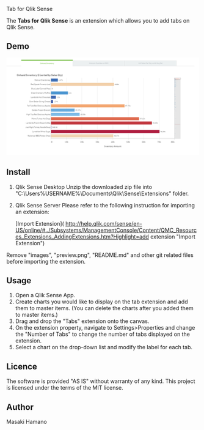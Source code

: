 Tab for Qlik Sense

The **Tabs for Qlik Sense** is an extension which allows you to add tabs on Qlik Sense.

## Demo

![Alt text](./images/Demo.png)

## Install
1. Qlik Sense Desktop
Unzip the downloaded zip file into "C:\Users\%USERNAME%\Documents\Qlik\Sense\Extensions\" folder.

2. Qlik Sense Server
Please refer to the following instruction for importing an extension:

	[Import Extension]( http://help.qlik.com/sense/en-US/online/#../Subsystems/ManagementConsole/Content/QMC_Resources_Extensions_AddingExtensions.htm?Highlight=add extension "Import Extension")

Remove "images", "preview.png", "README.md" and other git related files before importing the extension.

## Usage
1. Open a Qlik Sense App.
2. Create charts you would like to display on the tab extension and add them to master items. (You can delete the charts after you added them to master items.) 
3. Drag and drop the "Tabs" extension onto the canvas.
4. On the extension property, navigate to Settings>Properties and change the "Number of Tabs" to change the number of tabs displayed on the extension.
5. Select a chart on the drop-down list and modify the label for each tab.

## Licence
The software is provided "AS IS" without warranty of any kind. This project is licensed under the terms of the MIT license.

## Author
Masaki Hamano
